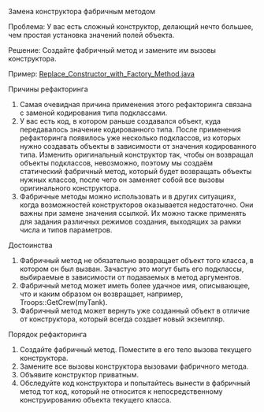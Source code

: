 Замена конструктора фабричным методом

Проблема: У вас есть сложный конструктор, делающий нечто большее, чем простая установка значений полей объекта.

Решение: Создайте фабричный метод и замените им вызовы конструктора.

Пример: <a href="https://github.com/helenasilkina/refactoring/blob/master/Replace_Constructor_with_Factory_Method.java">Replace_Constructor_with_Factory_Method.java</a>

Причины рефакторинга

1. Самая очевидная причина применения этого рефакторинга связана с заменой кодирования типа подклассами.
2. У вас есть код, в котором раньше создавался объект, куда передавалось значение кодированного типа. После применения рефакторинга появилось уже несколько подклассов, из которых нужно создавать объекты в зависимости от значения кодированного типа. Изменить оригинальный конструктор так, чтобы он возвращал объекты подклассов, невозможно, поэтому мы создаём статический фабричный метод, который будет возвращать объекты нужных классов, после чего он заменяет собой все вызовы оригинального конструктора.
3. Фабричные методы можно использовать и в других ситуациях, когда возможностей конструкторов оказывается недостаточно. Они важны при замене значения ссылкой. Их можно также применять для задания различных режимов создания, выходящих за рамки числа и типов параметров.

Достоинства

1. Фабричный метод не обязательно возвращает объект того класса, в котором он был вызван. Зачастую это могут быть его подклассы, выбираемые в зависимости от подаваемых в метод аргументов.
2. Фабричный метод может иметь более удачное имя, описывающее, что и каким образом он возвращает, например, Troops::GetCrew(myTank).
3. Фабричный метод может вернуть уже созданный объект в отличие от конструктора, который всегда создает новый экземпляр.

Порядок рефакторинга

1. Создайте фабричный метод. Поместите в его тело вызова текущего конструктора.
2. Замените все вызовы конструктора вызовами фабричного метода.
3. Объявите конструктор приватным.
4. Обследуйте код конструктора и попытайтесь вынести в фабричный метод тот код, который не относится к непосредственному конструированию объекта текущего класса.
